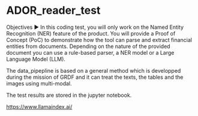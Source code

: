 # ADOR_reader_test

Objectives ► In this coding test, you will only work on the Named Entity Recognition
(NER) feature of the product. You will provide a Proof of Concept (PoC) to
demonstrate how the tool can parse and extract financial entities from documents.
Depending on the nature of the provided document you can use a rule-based parser, a
NER model or a Large Language Model (LLM).

The data_pipepline is based on a general method which is developped during the mission of GRDF and it can treat the texts, the tables and the images using multi-modal.

The test results are stored in the jupyter notebook.

https://www.llamaindex.ai/